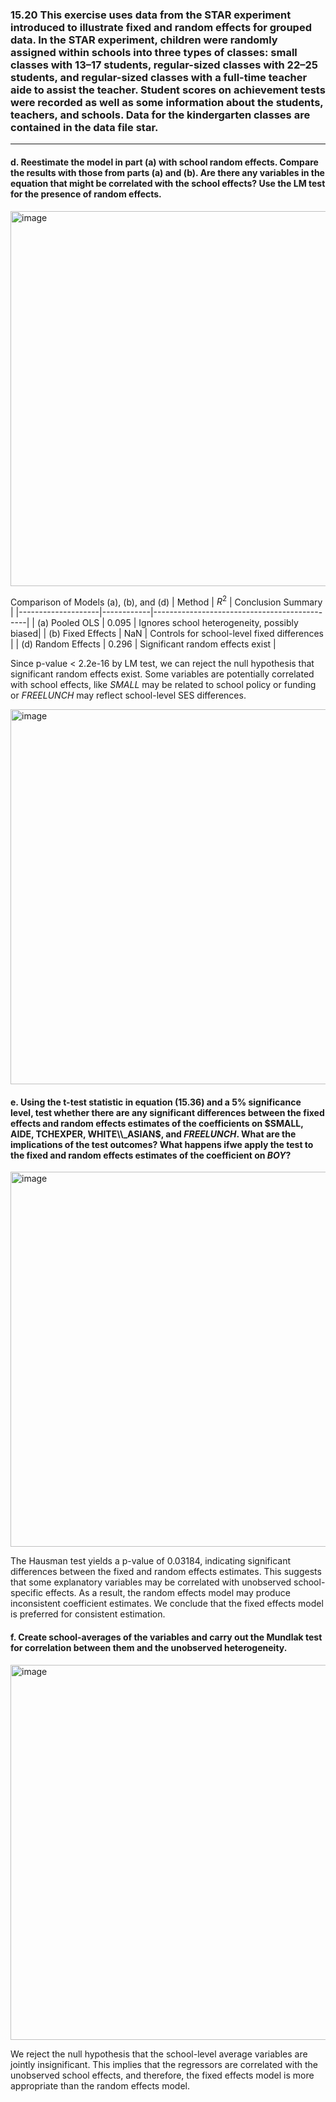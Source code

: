 ### 15.20 This exercise uses data from the STAR experiment introduced to illustrate fixed and random effects for grouped data. In the STAR experiment, children were randomly assigned within schools into three types of classes: small classes with 13–17 students, regular-sized classes with 22–25 students, and regular-sized classes with a full-time teacher aide to assist the teacher. Student scores on achievement tests were recorded as well as some information about the students, teachers, and schools. Data for the kindergarten classes are contained in the data file star.
---
#### d. Reestimate the model in part (a) with school random effects. Compare the results with those from parts (a) and (b). Are there any variables in the equation that might be correlated with the school effects? Use the LM test for the presence of random effects.

<img width="600" alt="image" src="https://github.com/user-attachments/assets/9e54d70e-f1f4-4bd3-af5e-84e038cc3874" />

Comparison of Models (a), (b), and (d)
| Method             |  $R^2$     |              Conclusion Summary              |
|--------------------|------------|----------------------------------------------|
| (a) Pooled OLS     | 0.095      | Ignores school heterogeneity, possibly biased|
| (b) Fixed Effects  |   NaN      | Controls for school-level fixed differences  |
| (d) Random Effects |  0.296     | Significant random effects exist             |

Since p-value < 2.2e-16 by LM test, we can reject the null hypothesis that significant random effects exist. Some variables are potentially correlated with school effects, like $SMALL$ may be related to school policy or funding or $FREELUNCH$ may reflect school-level SES differences.

<img width="600" alt="image" src="https://github.com/user-attachments/assets/939c22f6-d360-4c58-8195-8fd115874701" />

#### e. Using the t-test statistic in equation (15.36) and a 5% significance level, test whether there are any significant differences between the fixed effects and random effects estimates of the coefficients on $SMALL, AIDE, TCHEXPER, WHITE\\_ASIAN$, and $FREELUNCH$. What are the implications of the test outcomes? What happens ifwe apply the test to the fixed and random effects estimates of the coefficient on $BOY$?

<img width="600" alt="image" src="https://github.com/user-attachments/assets/e311ae76-35ab-4fc8-81f3-bdc14c65c817" />

The Hausman test yields a p-value of 0.03184, indicating significant differences between the fixed and random effects estimates. This suggests that some explanatory variables may be correlated with unobserved school-specific effects. As a result, the random effects model may produce inconsistent coefficient estimates. We conclude that the fixed effects model is preferred for consistent estimation.

#### f. Create school-averages of the variables and carry out the Mundlak test for correlation between them and the unobserved heterogeneity.

<img width="600" alt="image" src="https://github.com/user-attachments/assets/2abe8e7d-409d-452b-95e8-b22adb46e447" />

We reject the null hypothesis that the school-level average variables are jointly insignificant. This implies that the regressors are correlated with the unobserved school effects, and therefore, the fixed effects model is more appropriate than the random effects model.
